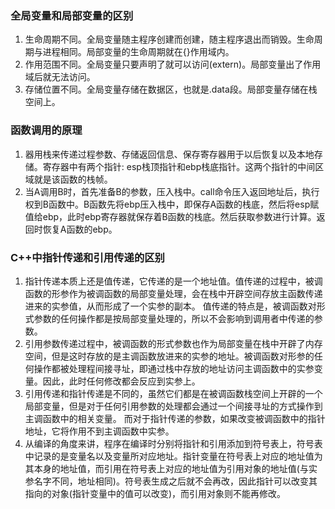 ### 全局变量和局部变量的区别
1. 生命周期不同。全局变量随主程序创建而创建，随主程序退出而销毁。生命周期与进程相同。局部变量的生命周期就在{}作用域内。
2. 作用范围不同。全局变量只要声明了就可以访问(extern)。局部变量出了作用域后就无法访问。
3. 存储位置不同。全局变量存储在数据区，也就是.data段。局部变量存储在栈空间上。

### 函数调用的原理
1. 器用栈来传递过程参数、存储返回信息、保存寄存器用于以后恢复以及本地存储。寄存器中有两个指针: esp栈顶指针和ebp栈底指针。这两个指针的中间区域就是该函数的栈帧。
2. 当A调用B时，首先准备B的参数，压入栈中。call命令压入返回地址后，执行权到B函数中。B函数先将ebp压入栈中，即保存A函数的栈底，然后将esp赋值给ebp，此时ebp寄存器就保存着B函数的栈底。然后获取参数进行计算。返回时恢复A函数的ebp。

### C++中指针传递和引用传递的区别
1. 指针传递本质上还是值传递，它传递的是一个地址值。值传递的过程中，被调函数的形参作为被调函数的局部变量处理，会在栈中开辟空间存放主函数传递进来的实参值，从而形成了一个实参的副本。
值传递的特点是，被调函数对形式参数的任何操作都是按局部变量处理的，所以不会影响到调用者中传递的参数。
2. 引用参数传递过程中，被调函数的形式参数也作为局部变量在栈中开辟了内存空间，但是这时存放的是主调函数放进来的实参的地址。被调函数对形参的任何操作都被处理程间接寻址，即通过栈中存放的地址访问主调函数中的实参变量。因此，此时任何修改都会反应到实参上。
3. 引用传递和指针传递是不同的，虽然它们都是在被调函数栈空间上开辟的一个局部变量，但是对于任何引用参数的处理都会通过一个间接寻址的方式操作到主调函数中的相关变量。
而对于指针传递的参数，如果改变被调函数中的指针地址，它将作用不到主调函数中实参。
4. 从编译的角度来讲，程序在编译时分别将指针和引用添加到符号表上，符号表中记录的是变量名以及变量所对应地址。指针变量在符号表上对应的地址值为其本身的地址值，而引用在符号表上对应的地址值为引用对象的地址值(与实参名字不同，地址相同)。符号表生成之后就不会再改，因此指针可以改变其指向的对象(指针变量中的值可以改变)，而引用对象则不能再修改。